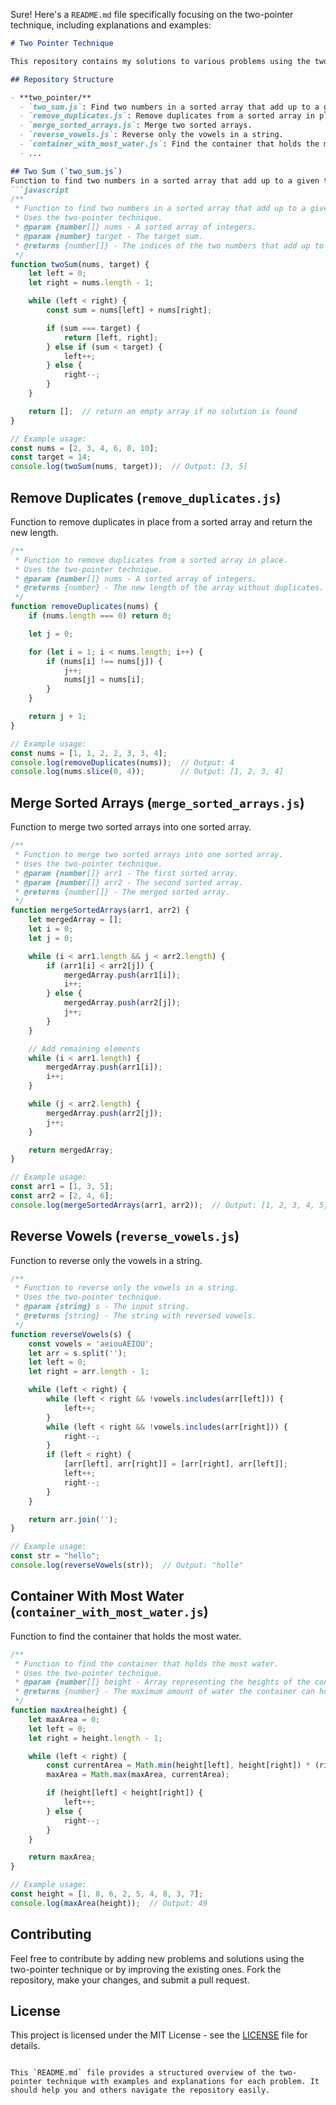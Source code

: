 Sure! Here's a `README.md` file specifically focusing on the two-pointer technique, including explanations and examples:

```markdown
# Two Pointer Technique

This repository contains my solutions to various problems using the two-pointer technique. The two-pointer technique is a powerful algorithmic approach for solving problems that involve arrays or linked lists. By using two pointers to traverse the data structure, we can often reduce the time complexity of certain problems.

## Repository Structure

- **two_pointer/**
  - `two_sum.js`: Find two numbers in a sorted array that add up to a given target.
  - `remove_duplicates.js`: Remove duplicates from a sorted array in place.
  - `merge_sorted_arrays.js`: Merge two sorted arrays.
  - `reverse_vowels.js`: Reverse only the vowels in a string.
  - `container_with_most_water.js`: Find the container that holds the most water.
  - ...

## Two Sum (`two_sum.js`)
Function to find two numbers in a sorted array that add up to a given target using the two-pointer technique.
```javascript
/**
 * Function to find two numbers in a sorted array that add up to a given target.
 * Uses the two-pointer technique.
 * @param {number[]} nums - A sorted array of integers.
 * @param {number} target - The target sum.
 * @returns {number[]} - The indices of the two numbers that add up to the target.
 */
function twoSum(nums, target) {
    let left = 0;
    let right = nums.length - 1;

    while (left < right) {
        const sum = nums[left] + nums[right];

        if (sum === target) {
            return [left, right];
        } else if (sum < target) {
            left++;
        } else {
            right--;
        }
    }

    return [];  // return an empty array if no solution is found
}

// Example usage:
const nums = [2, 3, 4, 6, 8, 10];
const target = 14;
console.log(twoSum(nums, target));  // Output: [3, 5]
```

## Remove Duplicates (`remove_duplicates.js`)
Function to remove duplicates in place from a sorted array and return the new length.
```javascript
/**
 * Function to remove duplicates from a sorted array in place.
 * Uses the two-pointer technique.
 * @param {number[]} nums - A sorted array of integers.
 * @returns {number} - The new length of the array without duplicates.
 */
function removeDuplicates(nums) {
    if (nums.length === 0) return 0;

    let j = 0;

    for (let i = 1; i < nums.length; i++) {
        if (nums[i] !== nums[j]) {
            j++;
            nums[j] = nums[i];
        }
    }

    return j + 1;
}

// Example usage:
const nums = [1, 1, 2, 2, 3, 3, 4];
console.log(removeDuplicates(nums));  // Output: 4
console.log(nums.slice(0, 4));        // Output: [1, 2, 3, 4]
```

## Merge Sorted Arrays (`merge_sorted_arrays.js`)
Function to merge two sorted arrays into one sorted array.
```javascript
/**
 * Function to merge two sorted arrays into one sorted array.
 * Uses the two-pointer technique.
 * @param {number[]} arr1 - The first sorted array.
 * @param {number[]} arr2 - The second sorted array.
 * @returns {number[]} - The merged sorted array.
 */
function mergeSortedArrays(arr1, arr2) {
    let mergedArray = [];
    let i = 0;
    let j = 0;

    while (i < arr1.length && j < arr2.length) {
        if (arr1[i] < arr2[j]) {
            mergedArray.push(arr1[i]);
            i++;
        } else {
            mergedArray.push(arr2[j]);
            j++;
        }
    }

    // Add remaining elements
    while (i < arr1.length) {
        mergedArray.push(arr1[i]);
        i++;
    }

    while (j < arr2.length) {
        mergedArray.push(arr2[j]);
        j++;
    }

    return mergedArray;
}

// Example usage:
const arr1 = [1, 3, 5];
const arr2 = [2, 4, 6];
console.log(mergeSortedArrays(arr1, arr2));  // Output: [1, 2, 3, 4, 5, 6]
```

## Reverse Vowels (`reverse_vowels.js`)
Function to reverse only the vowels in a string.
```javascript
/**
 * Function to reverse only the vowels in a string.
 * Uses the two-pointer technique.
 * @param {string} s - The input string.
 * @returns {string} - The string with reversed vowels.
 */
function reverseVowels(s) {
    const vowels = 'aeiouAEIOU';
    let arr = s.split('');
    let left = 0;
    let right = arr.length - 1;

    while (left < right) {
        while (left < right && !vowels.includes(arr[left])) {
            left++;
        }
        while (left < right && !vowels.includes(arr[right])) {
            right--;
        }
        if (left < right) {
            [arr[left], arr[right]] = [arr[right], arr[left]];
            left++;
            right--;
        }
    }

    return arr.join('');
}

// Example usage:
const str = "hello";
console.log(reverseVowels(str));  // Output: "holle"
```

## Container With Most Water (`container_with_most_water.js`)
Function to find the container that holds the most water.
```javascript
/**
 * Function to find the container that holds the most water.
 * Uses the two-pointer technique.
 * @param {number[]} height - Array representing the heights of the container walls.
 * @returns {number} - The maximum amount of water the container can hold.
 */
function maxArea(height) {
    let maxArea = 0;
    let left = 0;
    let right = height.length - 1;

    while (left < right) {
        const currentArea = Math.min(height[left], height[right]) * (right - left);
        maxArea = Math.max(maxArea, currentArea);

        if (height[left] < height[right]) {
            left++;
        } else {
            right--;
        }
    }

    return maxArea;
}

// Example usage:
const height = [1, 8, 6, 2, 5, 4, 8, 3, 7];
console.log(maxArea(height));  // Output: 49
```

## Contributing
Feel free to contribute by adding new problems and solutions using the two-pointer technique or by improving the existing ones. Fork the repository, make your changes, and submit a pull request.

## License
This project is licensed under the MIT License - see the [LICENSE](LICENSE) file for details.
```

This `README.md` file provides a structured overview of the two-pointer technique with examples and explanations for each problem. It should help you and others navigate the repository easily.